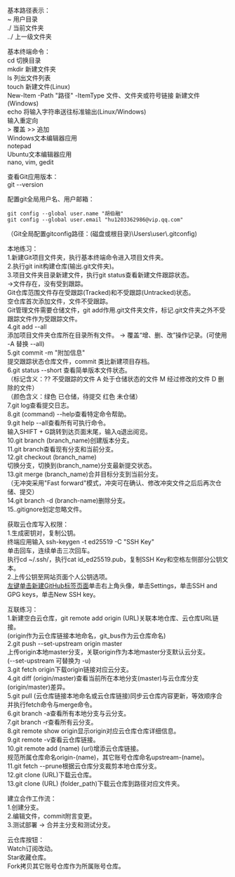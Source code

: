 基本路径表示：  
~ 用户目录  
./ 当前文件夹  
../ 上一级文件夹  
  
  
基本终端命令：  
cd 切换目录  
mkdir 新建文件夹  
ls 列出文件列表  
touch 新建文件(Linux)  
New-Item -Path "路径" -ItemType 文件、文件夹或符号链接 新建文件(Windows)  
echo 将输入字符串送往标准输出(Linux/Windows)  
输入重定向  
\> 覆盖 >> 追加  
Windows文本编辑器应用  
notepad  
Ubuntu文本编辑器应用  
nano, vim, gedit  
  
  
查看Git应用版本：  
git --version  
  
  
配置git全局用户名、用户邮箱：  
``` git
git config --global user.name "胡伯融"  
git config --global user.email "hu1203362986@vip.qq.com"  
```
（Git全局配置gitconfig路径：(磁盘或根目录)\\Users\\user\\.gitconfig)  


本地练习：  
1.新建Git项目文件夹，执行基本终端命令进入项目文件夹。  
2.执行git init构建仓库(输出.git文件夹)。  
3.项目文件夹目录新建文件，执行git status查看新建文件跟踪状态。  
->文件存在，没有受到跟踪。  
Git仓库范围文件存在受跟踪(Tracked)和不受跟踪(Untracked)状态。  
空仓库首次添加文件，文件不受跟踪。  
Git管理文件需要仓储文件，git add作用.git文件夹文件，标记.git文件夹之外不受跟踪文件作为受跟踪文件。  
4.git add --all  
添加项目文件夹仓库所在目录所有文件。 
-> 覆盖“增、删、改”操作记录。(可使用 -A 替换 --all)  
5.git commit -m "附加信息"  
提交跟踪状态仓库文件，commit 类比新建项目存档。  
6.git status --short 查看简单版本文件状态。  
（标记含义：?? 不受跟踪的文件 A 处于仓储状态的文件 M 经过修改的文件 D 删除的文件）  
（颜色含义：绿色 已仓储，待提交 红色 未仓储）  
7.git log查看提交日志。  
8.git (command) --help查看特定命令帮助。  
9.git help --all查看所有可执行命令。  
输入SHIFT + G跳转到达页面末尾，输入q退出阅览。  
10.git branch (branch_name)创建版本分支。  
11.git branch查看现有分支和当前分支。  
12.git checkout (branch_name)  
切换分支，切换到(branch_name)分支最新提交状态。  
13.git merge (branch_name)合并目标分支到当前分支。  
（无冲突采用"Fast forward"模式，冲突可在确认、修改冲突文件之后后再次仓储、提交）  
14.git branch -d (branch-name)删除分支。  
15..gitignore划定忽略文件。  
  
  
获取云仓库写入权限：  
1.生成密钥对，复制公钥。  
终端应用输入 ssh-keygen -t ed25519 -C "SSH Key"  
单击回车，连续单击三次回车。  
执行cd ~/.ssh/，执行cat id_ed25519.pub，复制SSH Key和空格左侧部分公钥文本。  
2.上传公钥至网站页面个人公钥选项。  
[左键单击新建GitHub标签页面](https://github.com/)单击右上角头像，单击Settings，单击SSH and GPG keys，单击New SSH key。  
  
  
互联练习：  
1.新建空白云仓库，git remote add origin (URL)关联本地仓库、云仓库URL链接。  
(origin作为云仓库链接本地命名，git_bus作为云仓库命名)  
2.git push --set-upstream origin master  
上传origin本地master分支，关联origin作为本地master分支默认云分支。  
(--set-upstream 可替换为 -u)  
3.git fetch origin下载origin链接对应云分支。  
4.git diff (origin/master)查看当前所在本地分支(master)与云仓库分支(origin/master)差异。  
5.git pull (云仓库链接本地命名或云仓库链接)同步云仓库内容更新，等效顺序合并执行fetch命令与merge命令。  
6.git branch -a查看所有本地分支与云分支。  
7.git branch -r查看所有云分支。  
8.git remote show origin显示origin对应云仓库仓库详细信息。  
9.git remote -v查看云仓库链接。  
10.git remote add (name) (url)增添云仓库链接。  
规范所属仓库命名origin-(name)，其它账号仓库命名upstream-(name)。  
11.git fetch --prune根据云仓库分支裁剪本地仓库分支。  
12.git clone (URL)下载云仓库。  
13.git clone (URL) (folder_path)下载云仓库到路径对应文件夹。  
  
  
建立合作工作流：  
1.创建分支。  
2.编辑文件，commit附言变更。  
3.测试部署 → 合并主分支和测试分支。  
  
  
云仓库按钮：  
Watch订阅改动。  
Star收藏仓库。  
Fork拷贝其它账号仓库作为所属账号仓库。  
